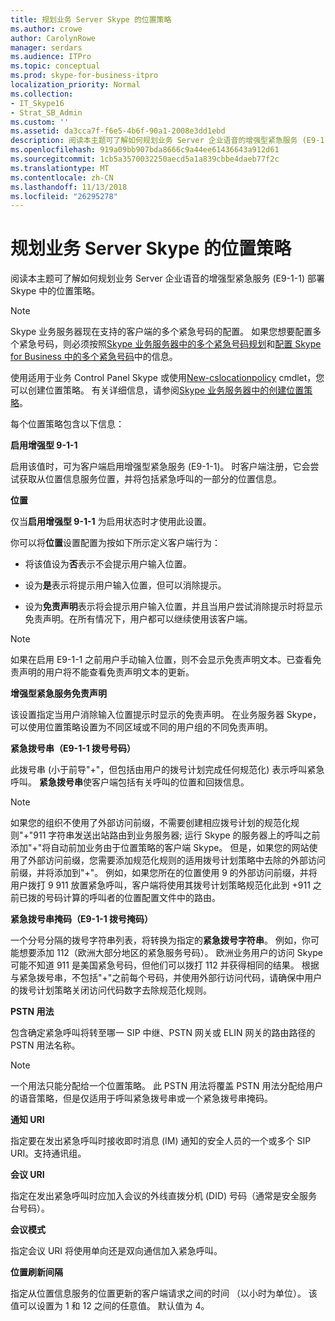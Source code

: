 ```yaml
---
title: 规划业务 Server Skype 的位置策略
ms.author: crowe
author: CarolynRowe
manager: serdars
ms.audience: ITPro
ms.topic: conceptual
ms.prod: skype-for-business-itpro
localization_priority: Normal
ms.collection:
- IT_Skype16
- Strat_SB_Admin
ms.custom: ''
ms.assetid: da3cca7f-f6e5-4b6f-90a1-2008e3dd1ebd
description: 阅读本主题可了解如何规划业务 Server 企业语音的增强型紧急服务 (E9-1-1) 部署 Skype 中的位置策略。
ms.openlocfilehash: 919a09bb907bda8666c9a44ee61436643a912d61
ms.sourcegitcommit: 1cb5a3570032250aecd5a1a839cbbe4daeb77f2c
ms.translationtype: MT
ms.contentlocale: zh-CN
ms.lasthandoff: 11/13/2018
ms.locfileid: "26295278"
---
```

# <a name="plan-location-policies-for-skype-for-business-server"></a>规划业务 Server Skype 的位置策略
 
阅读本主题可了解如何规划业务 Server 企业语音的增强型紧急服务 (E9-1-1) 部署 Skype 中的位置策略。 
  
> [!NOTE]
> Skype 业务服务器现在支持的客户端的多个紧急号码的配置。 如果您想要配置多个紧急号码，则必须按照[Skype 业务服务器中的多个紧急号码规划](multiple-emergency-numbers.md)和[配置 Skype for Business 中的多个紧急号码](../../deploy/deploy-enterprise-voice/configure-multiple-emergency-numbers.md)中的信息。 
  
使用适用于业务 Control Panel Skype 或使用[New-cslocationpolicy](https://docs.microsoft.com/powershell/module/skype/new-cslocationpolicy?view=skype-ps) cmdlet，您可以创建位置策略。 有关详细信息，请参阅[Skype 业务服务器中的创建位置策略](../../deploy/deploy-enterprise-voice/create-location-policies.md)。
  
每个位置策略包含以下信息：
  
 **启用增强型 9-1-1**
  
启用该值时，可为客户端启用增强型紧急服务 (E9-1-1)。 时客户端注册，它会尝试获取从位置信息服务位置，并将包括紧急呼叫的一部分的位置信息。
  
 **位置**
  
仅当**启用增强型 9-1-1** 为启用状态时才使用此设置。
  
你可以将**位置**设置配置为按如下所示定义客户端行为：
  
- 将该值设为**否**表示不会提示用户输入位置。
    
- 设为**是**表示将提示用户输入位置，但可以消除提示。
    
- 设为**免责声明**表示将会提示用户输入位置，并且当用户尝试消除提示时将显示免责声明。在所有情况下，用户都可以继续使用该客户端。
    
> [!NOTE]
> 如果在启用 E9-1-1 之前用户手动输入位置，则不会显示免责声明文本。已查看免责声明的用户将不能查看免责声明文本的更新。 
  
 **增强型紧急服务免责声明**
  
该设置指定当用户消除输入位置提示时显示的免责声明。 在业务服务器 Skype，可以使用位置策略设置为不同区域或不同的用户组的不同免责声明。
  
 **紧急拨号串（E9-1-1 拨号号码）**
  
此拨号串 (小于前导"+"，但包括由用户的拨号计划完成任何规范化) 表示呼叫紧急呼叫。 **紧急拨号串**使客户端包括有关呼叫的位置和回拨信息。
  
> [!NOTE]
> 如果您的组织不使用了外部访问前缀，不需要创建相应拨号计划的规范化规则"+"911 字符串发送出站路由到业务服务器; 运行 Skype 的服务器上的呼叫之前添加"+"将自动前加业务由于位置策略的客户端 Skype。 但是，如果您的网站使用了外部访问前缀，您需要添加规范化规则的适用拨号计划策略中去除的外部访问前缀，并将添加到"+"。 例如，如果您所在的位置使用 9 的外部访问前缀，并将用户拨打 9 911 放置紧急呼叫，客户端将使用其拨号计划策略规范化此到 +911 之前已拨的号码计算的呼叫者的位置配置文件中的路由。 
  
 **紧急拨号串掩码（E9-1-1 拨号掩码）**
  
一个分号分隔的拨号字符串列表，将转换为指定的**紧急拨号字符串**。 例如，你可能想要添加 112（欧洲大部分地区的紧急服务号码）。 欧洲业务用户的访问 Skype 可能不知道 911 是美国紧急号码，但他们可以拨打 112 并获得相同的结果。 根据与紧急拨号串，不包括"+"之前每个号码，并使用外部行访问代码，请确保中用户的拨号计划策略关闭访问代码数字去除规范化规则。
  
 **PSTN 用法**
  
包含确定紧急呼叫将转至哪一 SIP 中继、PSTN 网关或 ELIN 网关的路由路径的 PSTN 用法名称。
  
> [!NOTE]
> 一个用法只能分配给一个位置策略。 此 PSTN 用法将覆盖 PSTN 用法分配给用户的语音策略，但是仅适用于呼叫紧急拨号串或一个紧急拨号串掩码。 
  
 **通知 URI**
  
指定要在发出紧急呼叫时接收即时消息 (IM) 通知的安全人员的一个或多个 SIP URI。支持通讯组。
  
 **会议 URI**
  
指定在发出紧急呼叫时应加入会议的外线直拨分机 (DID) 号码（通常是安全服务台号码）。 
  
 **会议模式**
  
指定会议 URI 将使用单向还是双向通信加入紧急呼叫。 
  
 **位置刷新间隔**
  
指定从位置信息服务的位置更新的客户端请求之间的时间 （以小时为单位）。 该值可以设置为 1 和 12 之间的任意值。 默认值为 4。
  

